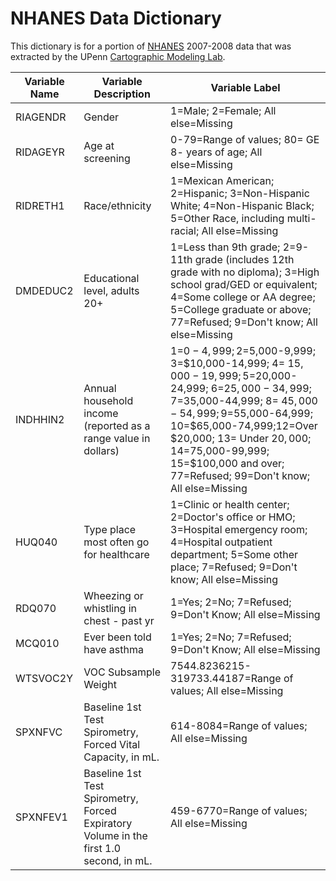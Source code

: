 NHANES Data Dictionary
=========
This dictionary is for a portion of [NHANES](http://www.cdc.gov/nchs/nhanes.htm) 2007-2008 data that was extracted by the UPenn [Cartographic Modeling Lab](http://www.cml.upenn.edu/).

| Variable Name | Variable Description | Variable Label |
|---------------|----------------------|----------------|
|RIAGENDR       |Gender                |1=Male; 2=Female; All else=Missing |
|RIDAGEYR       |Age at screening      |0-79=Range of values; 80= GE 8- years of age; All else=Missing|
|RIDRETH1       |Race/ethnicity        |1=Mexican American; 2=Hispanic; 3=Non-Hispanic White; 4=Non-Hispanic Black; 5=Other Race, including multi-racial; All else=Missing|
|DMDEDUC2       |Educational level, adults 20+|1=Less than 9th grade; 2=9-11th grade (includes 12th grade with no diploma); 3=High school grad/GED or equivalent; 4=Some college or AA degree; 5=College graduate or above; 77=Refused; 9=Don't know; All else=Missing|
|INDHHIN2       |Annual household income (reported as a range value in dollars)|1=$0-4,999; 2=$5,000-9,999; 3=$10,000-14,999; 4= $15,000-19,999; 5=$20,000-24,999; 6=$25,000-34,999; 7=$35,000-44,999; 8= $45,000-54,999; 9=$55,000-64,999; 10=$65,000-74,999;12=Over $20,000; 13= Under $20,000; 14=$75,000-99,999; 15=$100,000 and over; 77=Refused; 99=Don't know; All else=Missing|
|HUQ040         |Type place most often go for healthcare|1=Clinic or health center; 2=Doctor's office or HMO; 3=Hospital emergency room; 4=Hospital outpatient department; 5=Some other place; 7=Refused; 9=Don't know; All else=Missing|
|RDQ070          |Wheezing or whistling in chest - past yr|1=Yes; 2=No; 7=Refused; 9=Don't Know; All else=Missing|
|MCQ010          |Ever been told have asthma |1=Yes; 2=No; 7=Refused; 9=Don't Know; All else=Missing|
|WTSVOC2Y        |VOC Subsample Weight  |7544.8236215-319733.44187=Range of values; All else=Missing|
|SPXNFVC         |Baseline 1st Test Spirometry, Forced Vital Capacity, in mL.|614-8084=Range of values; All else=Missing|
|SPXNFEV1        |Baseline 1st Test Spirometry, Forced Expiratory Volume in the first 1.0 second, in mL.|459-6770=Range of values; All else=Missing|
